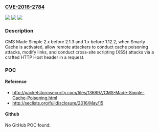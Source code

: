 ### [CVE-2016-2784](https://cve.mitre.org/cgi-bin/cvename.cgi?name=CVE-2016-2784)
![](https://img.shields.io/static/v1?label=Product&message=n%2Fa&color=blue)
![](https://img.shields.io/static/v1?label=Version&message=n%2Fa&color=blue)
![](https://img.shields.io/static/v1?label=Vulnerability&message=n%2Fa&color=brighgreen)

### Description

CMS Made Simple 2.x before 2.1.3 and 1.x before 1.12.2, when Smarty Cache is activated, allow remote attackers to conduct cache poisoning attacks, modify links, and conduct cross-site scripting (XSS) attacks via a crafted HTTP Host header in a request.

### POC

#### Reference
- http://packetstormsecurity.com/files/136897/CMS-Made-Simple-Cache-Poisoning.html
- http://seclists.org/fulldisclosure/2016/May/15

#### Github
No GitHub POC found.


